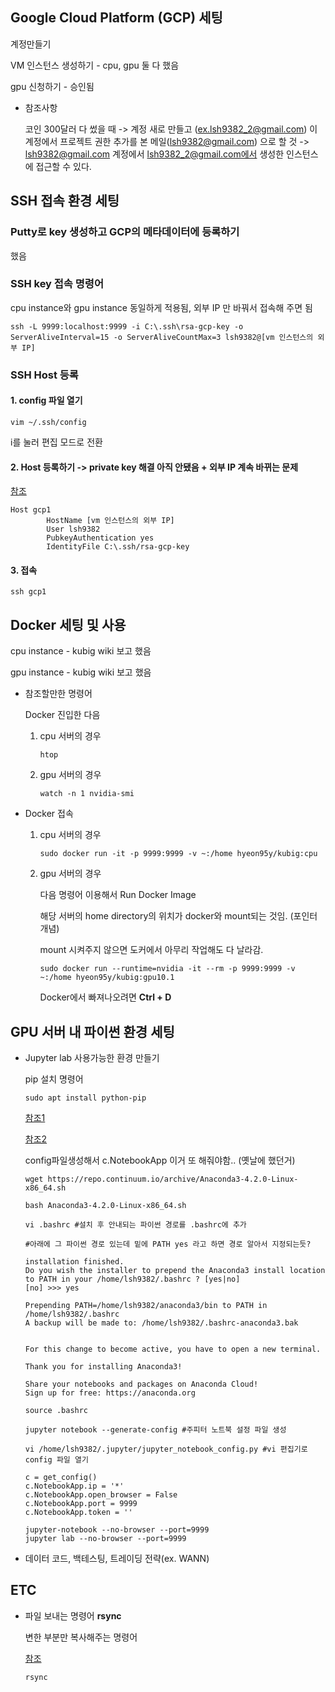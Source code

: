 ## Google Cloud Platform (GCP) 세팅



계정만들기

VM 인스턴스 생성하기 - cpu, gpu 둘 다 했음  

gpu 신청하기 - 승인됨  

- 참조사항

  코인 300달러 다 썼을 때 -> 계정 새로 만들고 (ex.lsh9382_2@gmail.com) 이 계정에서 프로젝트 권한 추가를 본 메일(lsh9382@gmail.com) 으로 할 것 -> lsh9382@gmail.com 계정에서 lsh9382_2@gmail.com에서 생성한 인스턴스에 접근할 수 있다.   



## SSH 접속 환경 세팅

### Putty로 key 생성하고 GCP의 메타데이터에 등록하기  

했음   



### SSH key 접속 명령어  

cpu instance와 gpu instance 동일하게 적용됨, 외부 IP 만 바꿔서 접속해 주면 됨  

```
ssh -L 9999:localhost:9999 -i C:\.ssh\rsa-gcp-key -o ServerAliveInterval=15 -o ServerAliveCountMax=3 lsh9382@[vm 인스턴스의 외부 IP]
```



### SSH Host 등록

#### 1. config 파일 열기 

``` 
vim ~/.ssh/config
```

i를 눌러 편집 모드로 전환

#### 2. Host 등록하기 -> private key 해결 아직 안됐음  + 외부 IP 계속 바뀌는 문제  

[참조](<https://stackoverflow.com/questions/49528663/gcp-vms-ssh-config-file>)   

```
Host gcp1
        HostName [vm 인스턴스의 외부 IP]  
        User lsh9382
        PubkeyAuthentication yes
        IdentityFile C:\.ssh/rsa-gcp-key
```

#### 3. 접속

```
ssh gcp1
```



## Docker 세팅 및 사용 

cpu instance - kubig wiki 보고 했음

gpu instance - kubig wiki 보고 했음  

- 참조할만한 명령어

  Docker 진입한 다음 

  1. cpu 서버의 경우

     ```
     htop
     ```

  2. gpu  서버의 경우 

     ```
     watch -n 1 nvidia-smi
     ```

     

- Docker 접속

  1. cpu 서버의 경우  

     ```
     sudo docker run -it -p 9999:9999 -v ~:/home hyeon95y/kubig:cpu
     ```

     

  2. gpu 서버의 경우  

     다음 명령어 이용해서 Run Docker Image    

     해당 서버의 home directory의 위치가 docker와 mount되는 것임. (포인터 개념)   

     mount 시켜주지 않으면 도커에서 아무리 작업해도 다 날라감. 

     ```
     sudo docker run --runtime=nvidia -it --rm -p 9999:9999 -v ~:/home hyeon95y/kubig:gpu10.1
     ```

     Docker에서 빠져나오려면 __Ctrl + D__   

      
     
     


## GPU 서버 내 파이썬 환경 세팅

- Jupyter lab 사용가능한 환경 만들기    

  

  pip 설치 명령어

  ```
  sudo apt install python-pip
  ```

  [참조1](<https://quiet-time.tistory.com/64>)    

  [참조2](<https://shwksl101.github.io/gcp/2018/12/23/gcp_vm_custom_setting.html>)   

  config파일생성해서 c.NotebookApp 이거 또 해줘야함.. (옛날에 했던거)   

  ```
  wget https://repo.continuum.io/archive/Anaconda3-4.2.0-Linux-x86_64.sh
  
  bash Anaconda3-4.2.0-Linux-x86_64.sh
  
  vi .bashrc #설치 후 안내되는 파이썬 경로를 .bashrc에 추가  
  ```

  ```
  #아래에 그 파이썬 경로 있는데 밑에 PATH yes 라고 하면 경로 알아서 지정되는듯? 
  
  installation finished.
  Do you wish the installer to prepend the Anaconda3 install location
  to PATH in your /home/lsh9382/.bashrc ? [yes|no]
  [no] >>> yes
  
  Prepending PATH=/home/lsh9382/anaconda3/bin to PATH in /home/lsh9382/.bashrc
  A backup will be made to: /home/lsh9382/.bashrc-anaconda3.bak
  
  
  For this change to become active, you have to open a new terminal.
  
  Thank you for installing Anaconda3!
  
  Share your notebooks and packages on Anaconda Cloud!
  Sign up for free: https://anaconda.org
  ```

  ```
  source .bashrc  
  
  jupyter notebook --generate-config #주피터 노트북 설정 파일 생성
  ```

  ```
  vi /home/lsh9382/.jupyter/jupyter_notebook_config.py #vi 편집기로 config 파일 열기   
  ```

  ```
  c = get_config()
  c.NotebookApp.ip = '*'
  c.NotebookApp.open_browser = False
  c.NotebookApp.port = 9999
  c.NotebookApp.token = ''
  ```

  ```
  jupyter-notebook --no-browser --port=9999  
  jupyter lab --no-browser --port=9999
  ```



- 데이터 코드, 백테스팅, 트레이딩 전략(ex. WANN)    

  

## ETC  

- 파일 보내는 명령어 __rsync__   

  변한 부분만 복사해주는 명령어  

  [참조](<https://twpower.github.io/153-copy-files-using-rsync-command>)      

  ```
  rsync  
  ```

  